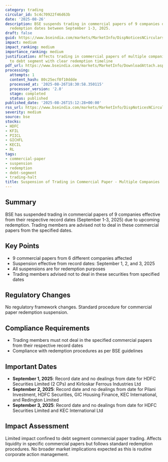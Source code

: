 ```yaml
---
category: trading
circular_id: 5c4c70922f46d63b
date: '2025-08-26'
description: BSE suspends trading in commercial papers of 9 companies due to upcoming
  redemption dates between September 1-3, 2025.
draft: false
guid: https://www.bseindia.com/markets/MarketInfo/DispNoticesNCirculars.aspx?Noticeid={82E1861A-D7CF-41F7-9B4F-A4567AE678A5}&noticeno=20250826-51&dt=08/26/2025&icount=51&totcount=60&flag=0
impact: medium
impact_ranking: medium
importance_ranking: medium
justification: Affects trading in commercial papers of multiple companies but limited
  to debt segment with clear redemption timeline
pdf_url: https://www.bseindia.com/markets/MarketInfo/DownloadAttach.aspx?id=20250826-51&attachedId=
processing:
  attempts: 1
  content_hash: 80c25ecf0f10ddde
  processed_at: '2025-08-26T18:30:58.350115'
  processor_version: '2.0'
  stage: completed
  status: published
published_date: '2025-08-26T15:12:28+00:00'
rss_url: https://www.bseindia.com/markets/MarketInfo/DispNoticesNCirculars.aspx?Noticeid={82E1861A-D7CF-41F7-9B4F-A4567AE678A5}&noticeno=20250826-51&dt=08/26/2025&icount=51&totcount=60&flag=0
severity: medium
source: bse
stocks:
- HDFC
- KFIL
- PIICL
- GICHFL
- KECIL
- RL
tags:
- commercial-paper
- suspension
- redemption
- debt-segment
- trading-halt
title: Suspension of Trading in Commercial Paper - Multiple Companies
---
```


## Summary

BSE has suspended trading in commercial papers of 9 companies effective from their respective record dates (September 1-3, 2025) due to upcoming redemption. Trading members are advised not to deal in these commercial papers from the specified dates.

## Key Points

- 9 commercial papers from 6 different companies affected
- Suspension effective from record dates: September 1, 2, and 3, 2025
- All suspensions are for redemption purposes
- Trading members advised not to deal in these securities from specified dates

## Regulatory Changes

No regulatory framework changes. Standard procedure for commercial paper redemption suspension.

## Compliance Requirements

- Trading members must not deal in the specified commercial papers from their respective record dates
- Compliance with redemption procedures as per BSE guidelines

## Important Dates

- **September 1, 2025**: Record date and no dealings from date for HDFC Securities Limited (2 CPs) and Kirloskar Ferrous Industries Ltd
- **September 2, 2025**: Record date and no dealings from date for Pilani Investment, HDFC Securities, GIC Housing Finance, KEC International, and Redington Limited
- **September 3, 2025**: Record date and no dealings from date for HDFC Securities Limited and KEC International Ltd

## Impact Assessment

Limited impact confined to debt segment commercial paper trading. Affects liquidity in specific commercial papers but follows standard redemption procedures. No broader market implications expected as this is routine corporate action management.